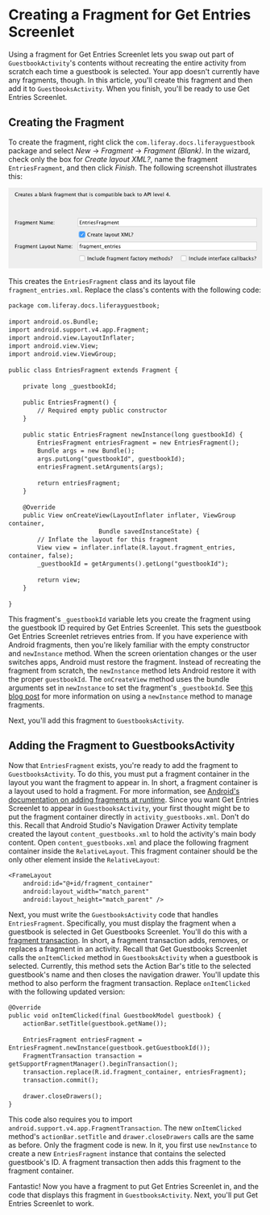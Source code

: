 # Creating a Fragment for Get Entries Screenlet [](id=creating-a-fragment-for-get-entries-screenlet)

Using a fragment for Get Entries Screenlet lets you swap out part of 
`GuestbookActivity`'s contents without recreating the entire activity from 
scratch each time a guestbook is selected. Your app doesn't currently have any 
fragments, though. In this article, you'll create this fragment and then add it 
to `GuestbooksActivity`. When you finish, you'll be ready to use Get Entries 
Screenlet. 

## Creating the Fragment [](id=creating-the-fragment)

To create the fragment, right click the `com.liferay.docs.liferayguestbook` 
package and select *New* &rarr; *Fragment* &rarr; *Fragment (Blank)*. In the 
wizard, check only the box for *Create layout XML?*, name the fragment 
`EntriesFragment`, and then click *Finish*. The following screenshot illustrates 
this: 

![Figure 1: Create a new blank fragment for the entries.](../../../images/android-create-fragment.png)

This creates the `EntriesFragment` class and its layout file 
`fragment_entries.xml`. Replace the class's contents with the following code: 

    package com.liferay.docs.liferayguestbook;

    import android.os.Bundle;
    import android.support.v4.app.Fragment;
    import android.view.LayoutInflater;
    import android.view.View;
    import android.view.ViewGroup;

    public class EntriesFragment extends Fragment {

        private long _guestbookId;

        public EntriesFragment() {
            // Required empty public constructor
        }

        public static EntriesFragment newInstance(long guestbookId) {
            EntriesFragment entriesFragment = new EntriesFragment();
            Bundle args = new Bundle();
            args.putLong("guestbookId", guestbookId);
            entriesFragment.setArguments(args);

            return entriesFragment;
        }

        @Override
        public View onCreateView(LayoutInflater inflater, ViewGroup container,
                             Bundle savedInstanceState) {
            // Inflate the layout for this fragment
            View view = inflater.inflate(R.layout.fragment_entries, container, false);
            _guestbookId = getArguments().getLong("guestbookId");

            return view;
        }

    }

This fragment's `_guestbookId` variable lets you create the fragment using the 
guestbook ID required by Get Entries Screenlet. This sets the guestbook Get 
Entries Screenlet retrieves entries from. If you have experience with Android 
fragments, then you're likely familiar with the empty constructor and 
`newInstance` method. When the screen orientation changes or the user switches 
apps, Android must restore the fragment. Instead of recreating the fragment from 
scratch, the `newInstance` method lets Android restore it with the proper 
`guestbookId`. The `onCreateView` method uses the bundle arguments set in 
`newInstance` to set the fragment's `_guestbookId`. See 
[this blog post](http://www.androiddesignpatterns.com/2012/05/using-newinstance-to-instantiate.html) 
for more information on using a `newInstance` method to manage fragments. 

Next, you'll add this fragment to `GuestbooksActivity`. 

## Adding the Fragment to GuestbooksActivity [](id=adding-the-fragment-to-guestbooksactivity)

Now that `EntriesFragment` exists, you're ready to add the fragment to 
`GuestbooksActivity`. To do this, you must put a fragment container in the 
layout you want the fragment to appear in. In short, a fragment container is a 
layout used to hold a fragment. For more information, see 
[Android's documentation on adding fragments at runtime](http://developer.android.com/training/basics/fragments/fragment-ui.html#AddAtRuntime). 
Since you want Get Entries Screenlet to appear in `GuestbooksActivity`, your 
first thought might be to put the fragment container directly in 
`activity_guestbooks.xml`. Don't do this. Recall that Android Studio's 
Navigation Drawer Activity template created the layout `content_guestbooks.xml` 
to hold the activity's main body content. Open `content_guestbooks.xml` and 
place the following fragment container inside the `RelativeLayout`. This 
fragment container should be the only other element inside the `RelativeLayout`:

    <FrameLayout
        android:id="@+id/fragment_container"
        android:layout_width="match_parent"
        android:layout_height="match_parent" />

Next, you must write the `GuestbooksActivity` code that handles 
`EntriesFragment`. Specifically, you must display the fragment when a guestbook 
is selected in Get Guestbooks Screenlet. You'll do this with a 
[fragment transaction](http://developer.android.com/guide/components/fragments.html#Transactions). 
In short, a fragment transaction adds, removes, or replaces a fragment in an 
activity. Recall that Get Guestbooks Screenlet calls the `onItemClicked` method 
in `GuestbooksActivity` when a guestbook is selected. Currently, this method 
sets the Action Bar's title to the selected guestbook's name and then closes 
the navigation drawer. You'll update this method to also perform the fragment 
transaction. Replace `onItemClicked` with the following updated version: 

    @Override
    public void onItemClicked(final GuestbookModel guestbook) {
        actionBar.setTitle(guestbook.getName());

        EntriesFragment entriesFragment = EntriesFragment.newInstance(guestbook.getGuestbookId());
        FragmentTransaction transaction = getSupportFragmentManager().beginTransaction();
        transaction.replace(R.id.fragment_container, entriesFragment);
        transaction.commit();

        drawer.closeDrawers();
    }

This code also requires you to import 
`android.support.v4.app.FragmentTransaction`. The new `onItemClicked` method's 
`actionBar.setTitle` and `drawer.closeDrawers` calls are the same as before. 
Only the fragment code is new. In it, you first use `newInstance` to create a 
new `EntriesFragment` instance that contains the selected guestbook's ID. A 
fragment transaction then adds this fragment to the fragment container. 

Fantastic! Now you have a fragment to put Get Entries Screenlet in, and the code 
that displays this fragment in `GuestbooksActivity`. Next, you'll put Get 
Entries Screenlet to work. 
